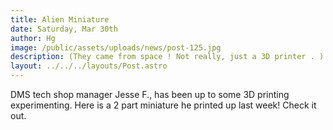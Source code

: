 ```yaml
---
title: Alien Miniature
date: Saturday, Mar 30th
author: Hg
image: /public/assets/uploads/news/post-125.jpg
description: (They came from space ! Not really, just a 3D printer . )
layout: ../../../layouts/Post.astro
---
```


DMS tech shop manager Jesse F., has been up to some 3D printing experimenting. Here is a 2 part miniature he printed up last week! Check it out.
